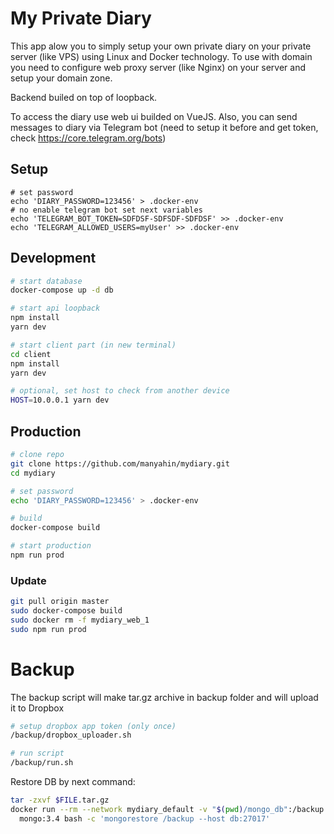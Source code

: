 # My Private Diary

This app alow you to simply setup your own private diary on your private server (like VPS) using Linux and Docker technology. To use with domain you need to configure web proxy server (like Nginx) on your server and setup your domain zone.

Backend builed on top of loopback.

To access the diary use web ui builded on VueJS.
Also, you can send messages to diary via Telegram bot (need to setup it before and get token, check https://core.telegram.org/bots)

## Setup

    # set password
    echo 'DIARY_PASSWORD=123456' > .docker-env
    # no enable telegram bot set next variables
    echo 'TELEGRAM_BOT_TOKEN=SDFDSF-SDFSDF-SDFDSF' >> .docker-env
    echo 'TELEGRAM_ALLOWED_USERS=myUser' >> .docker-env


## Development

```bash
# start database
docker-compose up -d db

# start api loopback
npm install
yarn dev

# start client part (in new terminal)
cd client
npm install
yarn dev

# optional, set host to check from another device
HOST=10.0.0.1 yarn dev
```

## Production

```bash
# clone repo
git clone https://github.com/manyahin/mydiary.git
cd mydiary

# set password
echo 'DIARY_PASSWORD=123456' > .docker-env

# build
docker-compose build

# start production
npm run prod
```

### Update

```bash
git pull origin master
sudo docker-compose build
sudo docker rm -f mydiary_web_1
sudo npm run prod
```

# Backup

The backup script will make tar.gz archive in backup folder and will upload it to Dropbox

```bash
# setup dropbox app token (only once)
/backup/dropbox_uploader.sh

# run script
/backup/run.sh
```

Restore DB by next command:

```bash
tar -zxvf $FILE.tar.gz
docker run --rm --network mydiary_default -v "$(pwd)/mongo_db":/backup \
  mongo:3.4 bash -c 'mongorestore /backup --host db:27017'
```

